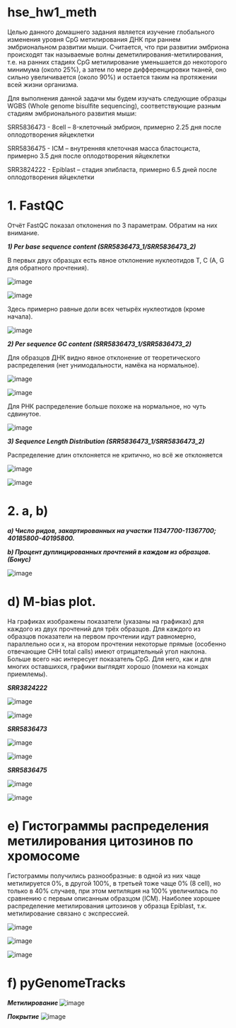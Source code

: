 # hse_hw1_meth

Целью данного домашнего задания является изучение глобального изменения уровня CpG метилирования ДНК при раннем эмбриональном развитии мыши. Считается, что при развитии эмбриона происходят так называемые волны деметилирования-метилирования, т.е. на ранних стадиях CpG метилирование уменьшается до некоторого минимума (около 25%), а затем по мере дифференцировки тканей, оно сильно увеличивается (около 90%) и остается таким на протяжении всей жизни организма.


Для выполнения данной задачи мы будем изучать следующие образцы WGBS (Whole genome bisulfite sequencing), соответствующие разным стадиям эмбрионального развития мыши:

SRR5836473 - 8cell – 8-клеточный эмбрион, примерно 2.25 дня после оплодотворения яйцеклетки

SRR5836475 - ICM – внутренняя клеточная масса бластоциста, примерно 3.5 дня после оплодотворения яйцеклетки

SRR3824222 - Epiblast – стадия эпибласта, примерно 6.5 дней после оплодотворения яйцеклетки

# 1. FastQC

Отчёт FastQC показал отклонения по 3 параметрам. Обратим на них внимание.

***1) Per base sequence content (SRR5836473_1/SRR5836473_2)***

В первых двух образцах есть явное отклонение нуклеотидов T, C (A, G для обратного прочтения).

![image](https://user-images.githubusercontent.com/93263861/154757782-2d4bb201-cee8-4511-9d2b-2953fd0249f5.png)

![image](https://user-images.githubusercontent.com/93263861/154758487-5c20cb7e-1a7a-4c16-aba7-e10c6e200aff.png)

Здесь примерно равные доли всех четырёх нуклеотидов (кроме начала).

![image](https://user-images.githubusercontent.com/93263861/154759097-1d1cf305-23f7-4076-8d09-55bcd19cd97a.png)



***2) Per sequence GC content (SRR5836473_1/SRR5836473_2)***

Для образцов ДНК видно явное отклонение от теоретического распределения (нет унимодальности, намёка на нормальное).

![image](https://user-images.githubusercontent.com/93263861/154757824-6052d54c-ded1-45b6-ad94-931b195e7abe.png)

![image](https://user-images.githubusercontent.com/93263861/154758520-e39579a2-d2e7-4539-b4c8-31102954c91c.png)

Для РНК распределение больше похоже на нормальное, но чуть сдвинутое.

![image](https://user-images.githubusercontent.com/93263861/154759151-94a7bce2-679d-4395-8aad-af45015049a3.png)



***3) Sequence Length Distribution (SRR5836473_1/SRR5836473_2)***

Распределение длин отклоняется не критично, но всё же отклоняется

![image](https://user-images.githubusercontent.com/93263861/154757906-f76b23b8-7075-4521-a2c3-6876f8d493f4.png)

![image](https://user-images.githubusercontent.com/93263861/154758554-28b577db-15bf-46f6-81eb-fc5f3f0f3605.png)



# 2. a, b)

***a) Число ридов, закартированных на участки 11347700-11367700; 40185800-40195800.***

***b) Процент дуплицированных прочтений в каждом из образцов. (Бонус)***

![image](https://user-images.githubusercontent.com/93263861/154711269-42a75855-6b63-492a-8565-d3dd24a5730e.png)


# d) M-bias plot.

На графиках изображены показатели (указаны на графиках) для каждого из двух прочтений для трёх образцов. Для каждого из образцов показатели на первом прочтении идут равномерно, параллельно оси х, на втором прочтении некоторые прямые (особенно отвечающие CHH total calls) имеют отрицательный угол наклона. Больше всего нас интересует показатель CpG. Для него, как и для многих оставшихся, графики выглядят хорошо (помехи на концах приемлемы).

***SRR3824222***

![image](https://user-images.githubusercontent.com/93263861/154754977-d1183588-3e69-4419-a811-534ab69240a5.png)

![image](https://user-images.githubusercontent.com/93263861/154755003-691814f8-f440-456b-b528-5e459a97d8f4.png)


***SRR5836473***

![image](https://user-images.githubusercontent.com/93263861/154754843-e8edc312-18b5-4327-9741-39a106fe4cff.png)

![image](https://user-images.githubusercontent.com/93263861/154754886-afd33deb-5e2a-493b-b3d7-99a8c26f8b3a.png)


***SRR5836475***

![image](https://user-images.githubusercontent.com/93263861/154754705-42eb85a6-74d3-450b-b73a-73d1ce4a51fd.png)

![image](https://user-images.githubusercontent.com/93263861/154754735-768edba8-b700-4821-b2d0-e1e4956196df.png)


# e) Гистограммы распределения метилирования цитозинов по хромосоме 

Гистограммы получились разнообразные: в одной из них чаще метилируется 0%, в другой 100%, в третьей тоже чаще 0% (8 cell), но только в 40% случаев, при этом метиляция на 100% увеличилась по сравнению с первым описанным образцом (ICM). Наиболее хорошее распределение метилирования цитозинов у образца Epiblast, т.к. метилирование связано с экспрессией.

![image](https://user-images.githubusercontent.com/93263861/154755553-4f37fc42-fab0-431b-9b5b-c910ec3244c1.png)


![image](https://user-images.githubusercontent.com/93263861/154755523-4e2a9c92-1c2d-4ed7-bb54-c9fa46980b39.png)


![image](https://user-images.githubusercontent.com/93263861/154755494-ebdd8b68-ece1-4536-aa4e-a494b5868c94.png)


# f) pyGenomeTracks

***Метилирование***
![image](https://user-images.githubusercontent.com/93263861/154756195-31f98798-881f-477d-af80-0151c144dcf6.png)

***Покрытие***
![image](https://user-images.githubusercontent.com/93263861/154756554-ebca998a-0492-4c82-aeb5-754a7c8413df.png)
